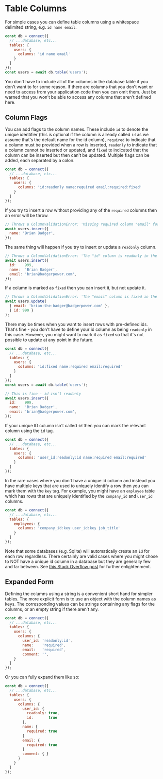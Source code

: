 # Table Columns

For simple cases you can define table columns using a whitespace delimited string,
e.g. `id name email`.

```js
const db = connect({
  // ...database, etc...
  tables: {
    users: {
      columns: 'id name email'
    }
  }
});
const users = await db.table('users');
```

You don't have to include all of the columns in the database table if you don't
want to for some reason.  If there are columns that you don't want or need to
access from your application code then you can omit them.  Just be warned that
you won't be able to access any columns that aren't defined here.

## Column Flags

You can add flags to the column names.  These include `id` to denote the unique
identifier (this is optional if the column is already called `id` as we assume
that's the default name for the id column), `required` to indicate
that a column must be provided when a row is inserted, `readonly` to indicate
that a column cannot be inserted or updated, and `fixed` to indicated that the
column can be inserted but then can't be updated.  Multiple flags can be added,
each separated by a colon.

```js
const db = connect({
  // ...database, etc...
  tables: {
    users: {
      columns: 'id:readonly name:required email:required:fixed'
    }
  }
});
```

If you try to insert a row without providing any of the `required` columns
then an error will be throw.

```js
// Throws a ColumnValidationError: 'Missing required column "email" for the users table'
await users.insert({
  name: 'Brian Badger',
});
```

The same thing will happen if you try to insert or update a `readonly` column.

```js
// Throws a ColumnValidationError: 'The "id" column is readonly in the users table'
await users.insert({
  id:    999,
  name:  'Brian Badger',
  email: 'brian@badgerpower.com',
});
```

If a column is marked as `fixed` then you can insert it, but not update it.

```js
// Throws a ColumnValidationError: 'The "email" column is fixed in the users table'
await users.update(
  { email: 'brian-the-badger@badgerpower.com' },
  { id: 999 }
);
```

There may be times when you want to insert rows with pre-defined ids.  That's fine -
you don't have to define your id column as being `readonly` in this case.  However, you
might want to mark it as `fixed` so that it's not possible to update at any point in
the future.

```js
const db = connect({
  // ...database, etc...
  tables: {
    users: {
      columns: 'id:fixed name:required email:required'
    }
  }
});
const users = await db.table('users');

// This is fine - id isn't readonly
await users.insert({
  id:    999,
  name:  'Brian Badger',
  email: 'brian@badgerpower.com',
});
```

If your unique ID column isn't called `id` then you can mark the relevant column
using the `id` tag.

```js
const db = connect({
  // ...database, etc...
  tables: {
    users: {
      columns: 'user_id:readonly:id name:required email:required'
    }
  }
});
```

In the rare cases where you don't have a unique id column and instead you have multiple
keys that are used to uniquely identify a row then you can mark them with the `key` tag.
For example, you might have an `employee` table which has rows that are uniquely identified
by the `company_id` and `user_id` columns.

```js
const db = connect({
  // ...database, etc...
  tables: {
    employees: {
      columns: 'company_id:key user_id:key job_title'
    }
  }
});
```

Note that some databases (e.g. Sqlite) will automatically create an `id` for each
row regardless.  There certainly are valid cases where you might chose to NOT have
a unique id column in a database but they are generally few and far between.
See [this Stack Overflow post](https://stackoverflow.com/questions/1207983/in-general-should-every-table-in-a-database-have-an-identity-field-to-use-as-a) for
further enlightenment.

## Expanded Form

Defining the columns using a string is a convenient short hand for simpler
tables.  The more explicit form is to use an object with the column names as
keys.  The corresponding values can be strings containing any flags for the
columns, or an empty string if there aren't any.

```js
const db = connect({
  // ...database, etc...
  tables: {
    users: {
      columns: {
        user_id: 'readonly:id',
        name:    'required',
        email:   'required',
        comment: '',
    }
  }
});
```

Or you can fully expand them like so:

```js
const db = connect({
  // ...database, etc...
  tables: {
    users: {
      columns: {
        user_id: {
          readonly: true,
          id:       true
        },
        name: {
          required: true
        }
        email: {
          required: true
        }
        comment: { }
      }
    }
  }
});
```
